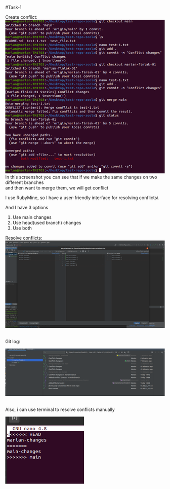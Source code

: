 #Task-1

Create conflict:
![](Pictures/Screenshot-4.png)
In this screenshot you can see that if we make the same changes on two different branches\
and then want to merge them, we will get conflict

I use RubyMine, so I have a user-friendly interface for resolving conflicts\

And I have 3 options
1. Use main changes
2. Use head(used branch) changes
3. Use both

Resolve conflicts:
![](Pictures/Screenshot-5.png)

\
Git log:

![](Pictures/Screenshot-6.png)

\
Also, i can use terminal to resolve conflicts manually

![](Pictures/Screenshot-7.png)
